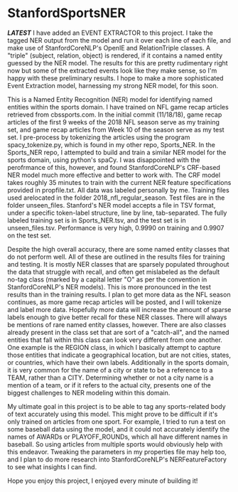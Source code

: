 # StanfordSportsNER

***LATEST*** 
I have added an EVENT EXTRACTOR to this project. I take the tagged NER output from the model and run it over each line of each file, and make use of StanfordCoreNLP's OpenIE and RelationTriple classes. A "triple" (subject, relation, object) is rendered, if it contains a named entity guessed by the NER model. The results for this are pretty rudimentary right now but some of the extracted events look like they make sense, so I'm happy with these preliminary results. I hope to make a more sophisticated Event Extraction model, harnessing my strong NER model, for this soon.

This is a Named Entity Recognition (NER) model for identifying named entities within the sports domain. I have trained on NFL game recap 
articles retrieved from cbssports.com. In the initial commit (11/18/18), game recap articles of the first 9 weeks of the 2018 NFL season 
serve as my training set, and game recap articles from Week 10 of the season serve as my test set. I pre-process by tokenizing the articles 
using the program spacy_tokenize.py, which is found in my other repo, Sports_NER. In the Sports_NER repo, I attempted to build and train a 
similar NER model for the sports domain, using python's spaCy. I was disappointed with the perofrmance of this, however, and found 
StanfordCoreNLP's CRF-based NER model much more effective and better to work with. The CRF model takes roughly 35 minutes to train with 
the current NER feature specifications provided in propfile.txt. All data was labeled personally by me.  Training files used 
arelocated in the folder 2018_nfl_regular_season. Test files are in the folder unseen_files. Stanford's NER model accepts a file in TSV 
format, under a specific token-label structure, line by line, tab-separated. The fully labeled training set is in Sports_NER.tsv, and the test set is in unseen_files.tsv. Performance is very high, 0.9990 on training and 0.9907 on the test set.

Despite the high overall accuracy, there are some named entity classes that do not perform well. All of these are outlined in the results 
files for training and testing. It is mostly NER classes that are sparsely populated throughout the data that struggle with recall, and 
often get mislabeled as the default no-tag class (marked by a capital letter "O" as per the convention in StanfordCoreNLP's NER models). 
This is more pronounced in the test results than in the training results. I plan to get more data as the NFL season continues, as more 
game recap articles will be posted, and I will tokenize and label more data. Hopefully more data will increase the amount of sparse labels
enough to give better recall for these NER classes. There will always be mentions of rare named entity classes, however. There are also 
classes already present in the class set that are sort of a "catch-all", and the named entities that fall within this class can look very 
different from one another. One example is the REGION class, in which I basically attempt to capture those entities that indicate a 
geographical location, but are not cities, states, or countries, which have their own labels. Additionally in the sports domain, it is 
very common for the name of a city or state to be a reference to a TEAM, rather than a CITY. Determining whether or not a city name is a 
mention of a team, or if it refers to the actual city, presents one of the biggest challenges to NER modeling within this domain.

My ultimate goal in this project is to be able to tag any sports-related body of text accurately using this model. This might prove to be 
difficult if it's only trained on articles from one sport. For example, I tried to run a test on some baseball data using the model, and it 
could not accurately identify the names of AWARDs or PLAYOFF_ROUNDs, which all have different names in baseball. So using articles from 
multiple sports would obviously help with this endeavor. Tweaking the parameters in my properties file may help too, and I plan to do more 
research into StanfordCoreNLP's NERFeatureFactory to see what insights I can find.

Hope you enjoy this project, I enjoyed every minute of building it!
